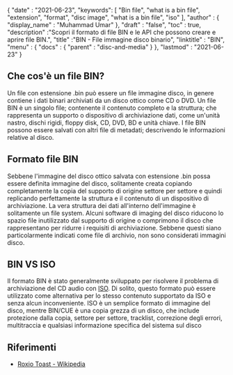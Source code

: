 {
  "date" : "2021-06-23",
  "keywords": [ "Bin file", "what is a bin file", "extension", "format", "disc image", "what is a bin file", "iso" ],
  "author" : {
    "display_name" : "Muhammad Umar"
},
  "draft" : "false",
 "toc" : true,	
  "description" :"Scopri il formato di file BIN e le API che possono creare e aprire file BIN.",
  "title" :"BIN - File immagine disco binario",
  "linktitle" : "BIN",
  "menu" : {
    "docs" : {
      "parent" : "disc-and-media"
}
},
  "lastmod" : "2021-06-23"
}

## Che cos'è un file BIN?

Un file con estensione .bin può essere un file immagine disco, in genere contiene i dati binari archiviati da un disco ottico come CD o DVD. Un file BIN è un singolo file; contenente il contenuto completo e la struttura; che rappresenta un supporto o dispositivo di archiviazione dati, come un'unità nastro, dischi rigidi, floppy disk, CD, DVD, BD e unità chiave. I file BIN possono essere salvati con altri file di metadati; descrivendo le informazioni relative al disco.

## Formato file BIN

Sebbene l'immagine del disco ottico salvata con estensione .bin possa essere definita immagine del disco, solitamente creata copiando completamente la copia del supporto di origine settore per settore e quindi replicando perfettamente la struttura e il contenuto di un dispositivo di archiviazione. La vera struttura dei dati all'interno dell'immagine è solitamente un file system.
Alcuni software di imaging del disco riducono lo spazio file inutilizzato dal supporto di origine o comprimono il disco che rappresentano per ridurre i requisiti di archiviazione. Sebbene questi siano particolarmente indicati come file di archivio, non sono considerati immagini disco.

## BIN VS ISO

Il formato BIN è stato generalmente sviluppato per risolvere il problema di archiviazione del CD audio con [ISO](/it/compression/iso/). Di solito, questo formato può essere utilizzato come alternativa per lo stesso contenuto supportato da ISO e senza alcun inconveniente. ISO è un semplice formato di immagine del disco, mentre BIN/CUE è una copia grezza di un disco, che include protezione dalla copia, settore per settore, tracklist, correzione degli errori, multitraccia e qualsiasi informazione specifica del sistema sul disco

## Riferimenti

* [Roxio Toast - Wikipedia](https://en.wikipedia.org/wiki/Roxio_Toast)


